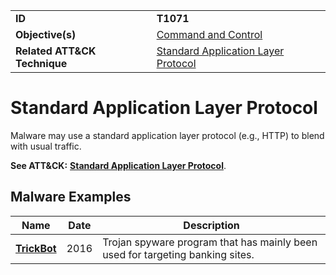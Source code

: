 |||
|---------|------------------------|
|**ID**|**T1071**|
|**Objective(s)**|[Command and Control](../command-and-control)|
|**Related ATT&CK Technique**|[Standard Application Layer Protocol](https://attack.mitre.org/techniques/T1071/)|

Standard Application Layer Protocol
===================================
Malware may use a standard application layer protocol (e.g., HTTP) to blend with usual traffic.

**See ATT&CK:** [**Standard Application Layer Protocol**](https://attack.mitre.org/techniques/T1071/).

Malware Examples
----------------
|Name|Date|Description|
|-----------------------------|-----------|-----------------------------|
|[**TrickBot**](../xample-malware/trickbot.md)|2016|Trojan spyware program that has mainly been used for targeting banking sites.|
